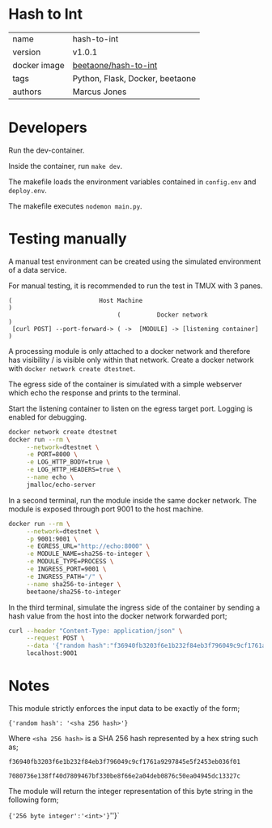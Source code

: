 # Hash to Int

|              |                                                                                           |
| ------------ | ----------------------------------------------------------------------------------------- |
| name         | hash-to-int                                                                         |
| version      | v1.0.1                                                                                    |
| docker image | [beetaone/hash-to-int](https://hub.docker.com/r/beetaone/hash-to-int) |
| tags         | Python, Flask, Docker, beetaone                                                              |
| authors      | Marcus Jones                                                                              |

# Developers

Run the dev-container.

Inside the container, run `make dev`.

The makefile loads the environment variables contained in `config.env` and `deploy.env`.

The makefile executes `nodemon main.py`.

# Testing manually

A manual test environment can be created using the simulated environment of a data service.

For manual testing, it is recommended to run the test in TMUX with 3 panes.

```
(                        Host Machine                                  )
                              (          Docker network               )
 [curl POST] --port-forward-> ( ->  [MODULE] -> [listening container] )

```

A processing module is only attached to a docker network and therefore has visibility / is visible only within that network. Create a docker network with `docker network create dtestnet`.

The egress side of the container is simulated with a simple webserver which echo the response and prints to the terminal.

Start the listening container to listen on the egress target port. Logging is enabled for debugging.

```bash
docker network create dtestnet
docker run --rm \
     --network=dtestnet \
     -e PORT=8000 \
     -e LOG_HTTP_BODY=true \
     -e LOG_HTTP_HEADERS=true \
     --name echo \
     jmalloc/echo-server
```

In a second terminal, run the module inside the same docker network. The module is exposed through port 9001 to the host machine.

```bash
docker run --rm \
     --network=dtestnet \
     -p 9001:9001 \
     -e EGRESS_URL="http://echo:8000" \
     -e MODULE_NAME=sha256-to-integer \
     -e MODULE_TYPE=PROCESS \
     -e INGRESS_PORT=9001 \
     -e INGRESS_PATH="/" \
     --name sha256-to-integer \
     beetaone/sha256-to-integer
```

In the third terminal, simulate the ingress side of the container by sending a hash value from the host into the docker network forwarded port;

```bash
curl --header "Content-Type: application/json" \
     --request POST \
     --data '{"random hash":"f36940fb3203f6e1b232f84eb3f796049c9cf1761a9297845e5f2453eb036f01"}' \
     localhost:9001
```

# Notes

This module strictly enforces the input data to be exactly of the form;

`{'random hash': '<sha 256 hash>'}`

Where `<sha 256 hash>` is a SHA 256 hash represented by a hex string such as;

`f36940fb3203f6e1b232f84eb3f796049c9cf1761a9297845e5f2453eb036f01`

`7080736e138ff40d7809467bf330be8f66e2a04deb0876c50ea04945dc13327c`

The module will return the integer representation of this byte string in the following form;

`{'256 byte integer':'<int>'}`'<int>'}`
